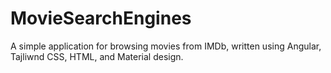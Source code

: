 # MovieSearchEngines

A simple application for browsing movies from IMDb, written using Angular, Tajliwnd CSS, HTML, and Material design.
